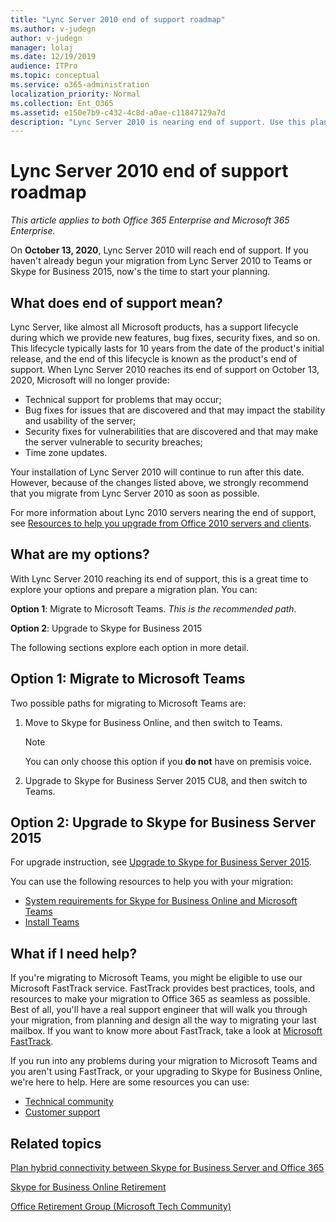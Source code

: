 ```yaml
---
title: "Lync Server 2010 end of support roadmap"
ms.author: v-judegn
author: v-judegn
manager: lolaj
ms.date: 12/19/2019
audience: ITPro
ms.topic: conceptual
ms.service: o365-administration
localization_priority: Normal
ms.collection: Ent_O365
ms.assetid: e150e7b9-c432-4c8d-a0ae-c11847129a7d
description: "Lync Server 2010 is nearing end of support. Use this planning roadmap as a guide to prepare to upgrade to Microsoft Teams or to Lync Server 2015."
---
```


# Lync Server 2010 end of support roadmap

*This article applies to both Office 365 Enterprise and Microsoft 365 Enterprise.*

On **October 13, 2020**,  Lync Server 2010 will reach end of support. If you haven't already begun your migration from Lync Server 2010 to Teams or Skype for Business 2015, now's the time to start your planning.

## What does end of support mean?

Lync Server, like almost all Microsoft products, has a support lifecycle during which we provide new features, bug fixes, security fixes, and so on. This lifecycle typically lasts for 10 years from the date of the product's initial release, and the end of this lifecycle is known as the product's end of support. When Lync Server 2010 reaches its end of support on October 13, 2020, Microsoft will no longer provide:

- Technical support for problems that may occur;
- Bug fixes for issues that are discovered and that may impact the stability and usability of the server;
- Security fixes for vulnerabilities that are discovered and that may make the server vulnerable to security breaches;
- Time zone updates.

Your installation of Lync Server 2010 will continue to run after this date. However, because of the changes listed above, we strongly recommend that you migrate from Lync Server 2010 as soon as possible.

For more information about Lync 2010 servers nearing the end of support, see [Resources to help you upgrade from Office 2010 servers and clients](https://docs.microsoft.com/office365/enterprise/upgrade-from-office-2010-servers-and-products).

## What are my options?

With Lync Server 2010 reaching its end of support, this is a great time to explore your options and prepare a migration plan. You can:

**Option 1**: Migrate to Microsoft Teams. *This is the recommended path.*

**Option 2**: Upgrade to Skype for Business 2015

The following sections explore each option in more detail.

## Option 1: Migrate to Microsoft Teams 
Two possible paths for migrating to Microsoft Teams are:

1. Move to Skype for Business Online, and then switch to Teams.
 
    > [!NOTE]
    > You can only choose this option if you **do not** have on premisis voice.

2. Upgrade to Skype for Business Server 2015 CU8, and then switch to Teams.


## Option 2: Upgrade to Skype for Business Server 2015
For upgrade instruction, see [Upgrade to Skype for Business Server 2015](https://docs.microsoft.com/en-us/skypeforbusiness/plan-your-deployment/upgrade).
 
You can use the following resources to help you with your migration:

- [System requirements for Skype for Business Online and Microsoft Teams](https://docs.microsoft.com/en-us/SkypeForBusiness/hybrid/plan-hybrid-connectivity?toc=/SkypeForBusiness/sfbhybridtoc/toc.json#server-version-requirements)
- [Install Teams](https://docs.microsoft.com/en-us/microsoftteams/get-clients)


## What if I need help?

If you're migrating to Microsoft Teams, you might be eligible to use our Microsoft FastTrack service. FastTrack provides best practices, tools, and resources to make your migration to Office 365 as seamless as possible. Best of all, you'll have a real support engineer that will walk you through your migration, from planning and design all the way to migrating your last mailbox. If you want to know more about FastTrack, take a look at [Microsoft FastTrack](https://fasttrack.microsoft.com/).

If you run into any problems during your migration to Microsoft Teams and you aren't using FastTrack, or your upgrading to Skype for Business Online, we're here to help. Here are some resources you can use:

- [Technical community](https://techcommunity.microsoft.com/t5/Microsoft-Teams/ct-p/MicrosoftTeams)
- [Customer support](https://support.microsoft.com/gp/support-options-for-business)

## Related topics

[Plan hybrid connectivity between Skype for Business Server and Office 365](https://docs.microsoft.com/en-us/SkypeForBusiness/hybrid/plan-hybrid-connectivity?toc=/SkypeForBusiness/sfbhybridtoc/toc.json#server-version-requirements)

[Skype for Business Online Retirement](https://docs.microsoft.com/en-us/MicrosoftTeams/skype-for-business-online-retirement)

[Office Retirement Group (Microsoft Tech Community)](https://go.microsoft.com/fwlink/?linkid=842065)
